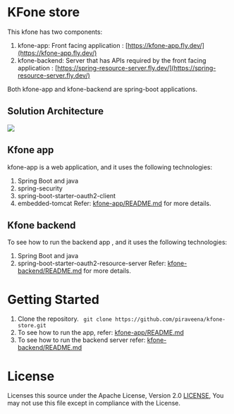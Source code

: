 # KFone store

This kfone has two components:
1. kfone-app: Front facing application : [https://kfone-app.fly.dev/](https://kfone-app.fly.dev/)
2. kfone-backend: Server that has APIs required by the front facing application : [https://spring-resource-server.fly.dev/](https://spring-resource-server.fly.dev/)

Both kfone-app and kfone-backend are spring-boot applications.

## Solution Architecture
![](../assets/architecture.png)
## Kfone app
kfone-app is a web application, and it uses the following technologies:
1. Spring Boot and java
2. spring-security
3. spring-boot-starter-oauth2-client
4. embedded-tomcat
Refer: [kfone-app/README.md](app/README.md) for more details.

## Kfone backend
To see how to run the backend app , and it uses the following technologies:
1. Spring Boot and java
2. spring-boot-starter-oauth2-resource-server
Refer: [kfone-backend/README.md](backend/README.md) for more details.  

# Getting Started
1. Clone the repository.
   ` git clone https://github.com/piraveena/kfone-store.git`
2. To see how to run the app, refer: [kfone-app/README.md](app/README.md)
3. To see how to run the backend server refer: [kfone-backend/README.md](backend/README.md)

# License
Licenses this source under the Apache License, Version 2.0 [LICENSE](../LICENSE), You may not use this file except in compliance with the License.